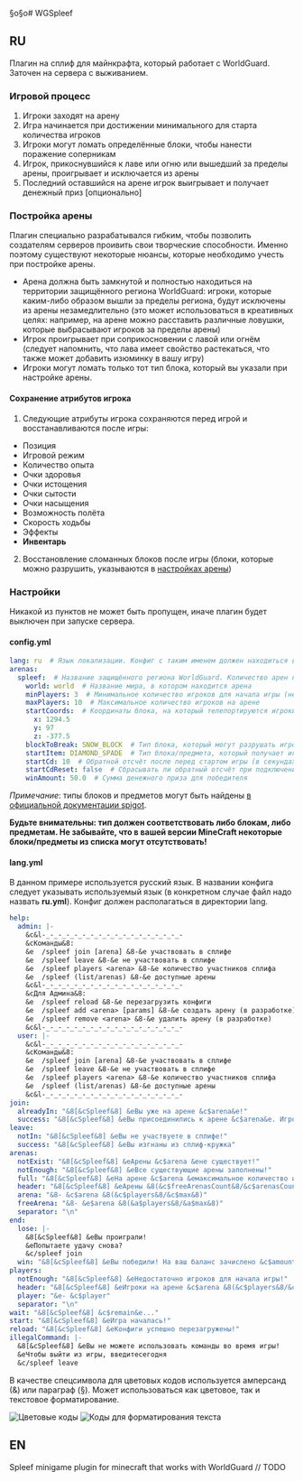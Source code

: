 §o§o# WGSpleef
## RU
Плагин на сплиф для майнкрафта, который работает с WorldGuard. Заточен на сервера с выживанием.
### Игровой процесс
1. Игроки заходят на арену
2. Игра начинается при достижении минимального для старта количества игроков
3. Игроки могут ломать определённые блоки, чтобы нанести поражение соперникам
4. Игрок, прикоснувшийся к лаве или огню или вышедший за пределы арены, проигрывает и исключается из арены
5. Последний оставшийся на арене игрок выигрывает и получает денежный приз [опционально]
### Постройка арены
Плагин специально разрабатывался гибким, чтобы позволить создателям серверов проивить свои творческие способности. Именно поэтому существуют некоторые нюансы, которые необходимо учесть при постройке арены.
- Арена должна быть замкнутой и полностью находиться на территории защищённого региона WorldGuard: игроки, которые каким-либо образом вышли за пределы региона, будут исключены из арены незамедлительно (это может использоваться в креативных целях: например, на арене можно расставить различные ловушки, которые выбрасывают игроков за пределы арены)
- Игрок проигрывает при соприкосновении с лавой или огнём (следует напомнить, что лава имеет свойство растекаться, что также может добавить изюминку в вашу игру)
- Игроки могут ломать только тот тип блока, который вы указали при настройке арены. 
#### Сохранение атрибутов игрока
1. Следующие атрибуты игрока сохраняются перед игрой и восстанавливаются после игры:
- Позиция
- Игровой режим
- Количество опыта
- Очки здоровья
- Очки истощения
- Очки сытости
- Очки насыщения
- Возможность полёта
- Скорость ходьбы
- Эффекты
- **Инвентарь**
2. Восстановление сломанных блоков после игры (блоки, которые можно разрушить, указываются в [настройках арены](#configyml))
### Настройки
Никакой из пунктов не может быть пропущен, иначе плагин будет выключен при запуске сервера.
#### config.yml
```yaml
lang: ru  # Язык локализации. Конфиг с таким именем должен находиться в директории lang
arenas:
  spleef:  # Название защищённого региона WorldGuard. Количество арен неограничено
    world: world  # Название мира, в котором находится арена
    minPlayers: 3  # Минимальное количество игроков для начала игры (не менее 2)
    maxPlayers: 10  # Максимальное количество игроков на арене
    startCoords:  # Координаты блока, на который телепортируются игроки при перемещении на арену
      x: 1294.5
      y: 97
      z: -377.5
    blockToBreak: SNOW_BLOCK  # Тип блока, который могут разрушать игроки
    startItem: DIAMOND_SPADE  # Тип блока/предмета, который получает игрок при попадании на арену
    startCd: 10  # Обратной отсчёт после перед стартом игры (в секундах)
    startCdReset: false  # Сбрасывать ли обратный отсчёт при подключении новых игроков
    winAmount: 50.0  # Сумма денежного приза для победителя
```
*Примечание*: типы блоков и предметов могут быть найдены [в официальной документации spigot](https://hub.spigotmc.org/javadocs/spigot/org/bukkit/Material.html).

**Будьте внимательны: тип должен соответствовать либо блокам, либо предметам. Не забывайте, что в вашей версии MineCraft некоторые блоки/предметы из списка могут отсутствовать!**
#### lang.yml
В данном примере используется русский язык. В названии конфига следует указывать используемый язык (в конкретном случае файл надо назвать **ru.yml**). Конфиг должен располагаться в директории lang.
```yaml
help:
  admin: |-
    &c&l-_-_-_-_-_-_-_-_-_-_-_-_-_-_-_-_-_-
    &cКоманды&8:
    &e  /spleef join [arena] &8-&e участвовать в сплифе
    &e  /spleef leave &8-&e не участвовать в сплифе
    &e  /spleef players <arena> &8-&e количество участников сплифа
    &e  /spleef (list/arenas) &8-&e доступные арены
    &c&l-_-_-_-_-_-_-_-_-_-_-_-_-_-_-_-_-_-
    &cДля Админа&8:
    &e  /spleef reload &8-&e перезагрузить конфиги
    &e  /spleef add <arena> [params] &8-&e создать арену (в разработке)
    &e  /spleef remove <arena> &8-&e удалить арену (в разработке)
    &c&l-_-_-_-_-_-_-_-_-_-_-_-_-_-_-_-_-_-
  user: |-
    &c&l-_-_-_-_-_-_-_-_-_-_-_-_-_-_-_-_-_-
    &cКоманды&8:
    &e  /spleef join [arena] &8-&e участвовать в сплифе
    &e  /spleef leave &8-&e не участвовать в сплифе
    &e  /spleef players <arena> &8-&e количество участников сплифа
    &e  /spleef (list/arenas) &8-&e доступные арены
    &c&l-_-_-_-_-_-_-_-_-_-_-_-_-_-_-_-_-_-
join:
  alreadyIn: "&8[&cSpleef&8] &eВы уже на арене &c$arena&e!"
  success: "&8[&cSpleef&8] &eВы присоединились к арене &c$arena&e. Игроков&8: &c$players&8/&c$max"
leave:
  notIn: "&8[&cSpleef&8] &eВы не участвуете в сплифе!"
  success: "&8[&cSpleef&8] &eВы изгнаны из сплиф-кружка"
arenas:
  notExist: "&8[&cSpleef&8] &eАрены &c$arena &eне существует!"
  notEnough: "&8[&cSpleef&8] &eВсе существующие арены заполнены!"
  full: "&8[&cSpleef&8] &eНа арене &c$arena &eмаксимальное количество игроков &8(&cplayers/&cmax&8)"
  header: "&8[&cSpleef&8] &eАрены &8(&c$freeArenasCount&8/&c$arenasCount&8):\n"
  arena: "&8- &c$arena &8(&c$players&8/&c$max&8)"
  freeArena: "&8- &e$arena &8(&a$players&8/&a$max&8)"
  separator: "\n"
end:
  lose: |-
    &8[&cSpleef&8] &eВы проиграли!
    &eПопытаете удачу снова?
    &c/spleef join
  win: "&8[&cSpleef&8] &eВы победили! На ваш баланс зачислено &c$amount$"
players:
  notEnough: "&8[&cSpleef&8] &eНедостаточно игроков для начала игры!"
  header: "&8[&cSpleef&8] &eИгроки на арене &c$arena &8(&c$players&8/&c$max&8):\n"
  player: "&e- &c$player"
  separator: "\n"
wait: "&8[&cSpleef&8] &c$remain&e..."
start: "&8[&cSpleef&8] &eИгра началась!"
reload: "&8[&cSpleef&8] &eКонфиги успешно перезагружены!"
illegalCommand: |-
  &8[&cSpleef&8] &eВы не можете использовать команды во время игры!
  &eЧтобы выйти из игры, введитесегодня
  &c/spleef leave
```
В качестве спецсимвола для цветовых кодов используется амперсанд (&) или параграф (§). Может использоваться как цветовое, так и текстовое форматирование.

![Цветовые коды](/images/colorCodes.png)
![Коды для форматирования текста](/images/formatCodes.png)
## EN
Spleef minigame plugin for minecraft that works with WorldGuard  // TODO
